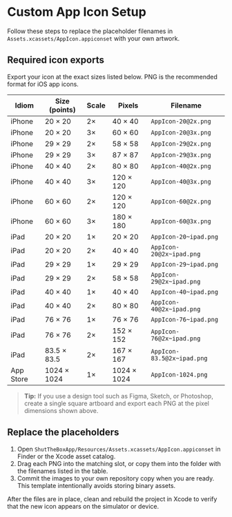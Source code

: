 # Custom App Icon Setup

Follow these steps to replace the placeholder filenames in `Assets.xcassets/AppIcon.appiconset` with your own artwork.

## Required icon exports

Export your icon at the exact sizes listed below. PNG is the recommended format for iOS app icons.

| Idiom | Size (points) | Scale | Pixels | Filename |
| --- | --- | --- | --- | --- |
| iPhone | 20 × 20 | 2× | 40 × 40 | `AppIcon-20@2x.png` |
| iPhone | 20 × 20 | 3× | 60 × 60 | `AppIcon-20@3x.png` |
| iPhone | 29 × 29 | 2× | 58 × 58 | `AppIcon-29@2x.png` |
| iPhone | 29 × 29 | 3× | 87 × 87 | `AppIcon-29@3x.png` |
| iPhone | 40 × 40 | 2× | 80 × 80 | `AppIcon-40@2x.png` |
| iPhone | 40 × 40 | 3× | 120 × 120 | `AppIcon-40@3x.png` |
| iPhone | 60 × 60 | 2× | 120 × 120 | `AppIcon-60@2x.png` |
| iPhone | 60 × 60 | 3× | 180 × 180 | `AppIcon-60@3x.png` |
| iPad | 20 × 20 | 1× | 20 × 20 | `AppIcon-20~ipad.png` |
| iPad | 20 × 20 | 2× | 40 × 40 | `AppIcon-20@2x~ipad.png` |
| iPad | 29 × 29 | 1× | 29 × 29 | `AppIcon-29~ipad.png` |
| iPad | 29 × 29 | 2× | 58 × 58 | `AppIcon-29@2x~ipad.png` |
| iPad | 40 × 40 | 1× | 40 × 40 | `AppIcon-40~ipad.png` |
| iPad | 40 × 40 | 2× | 80 × 80 | `AppIcon-40@2x~ipad.png` |
| iPad | 76 × 76 | 1× | 76 × 76 | `AppIcon-76~ipad.png` |
| iPad | 76 × 76 | 2× | 152 × 152 | `AppIcon-76@2x~ipad.png` |
| iPad | 83.5 × 83.5 | 2× | 167 × 167 | `AppIcon-83.5@2x~ipad.png` |
| App Store | 1024 × 1024 | 1× | 1024 × 1024 | `AppIcon-1024.png` |

> **Tip:** If you use a design tool such as Figma, Sketch, or Photoshop, create a single square artboard and export each PNG at the pixel dimensions shown above.

## Replace the placeholders

1. Open `ShutTheBoxApp/Resources/Assets.xcassets/AppIcon.appiconset` in Finder or the Xcode asset catalog.
2. Drag each PNG into the matching slot, or copy them into the folder with the filenames listed in the table.
3. Commit the images to your own repository copy when you are ready. This template intentionally avoids storing binary assets.

After the files are in place, clean and rebuild the project in Xcode to verify that the new icon appears on the simulator or device.
